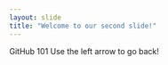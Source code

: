 ```yaml
---
layout: slide
title: "Welcome to our second slide!"
---
```

GitHub 101
Use the left arrow to go back!
